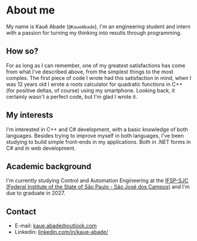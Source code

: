 # About me
My name is Kauê Abade (`@KaueAbade`), I'm an engineering student and intern with a passion for turning my thinking into results through programming.


## How so?
For as long as I can remember, one of my greatest satisfactions has come from what I've described above, from the simplest things to the most complex.
The first piece of code I wrote had this satisfaction in mind, when I was 12 years old I wrote a roots calculator for quadratic functions in C++ (for positive deltas, of course) using my smartphone.
Looking back, it certainly wasn't a perfect code, but I'm glad I wrote it.


## My interests
I'm interested in C++ and C# development, with a basic knowledge of both languages.
Besides trying to improve myself in both languages, I've been studying to build simple front-ends in my applications.
Both in .NET forms in C# and in web development.


## Academic background
I'm currently studying Control and Automation Engineering at the [IFSP-SJC (Federal Institute of the State of São Paulo - São José dos Campos)](https://sjc.ifsp.edu.br) and I'm due to graduate in 2027.


## Contact

- E-mail: [kaue.abade@outlook.com](mailto:kaue.abade@outlook.com)
- Linkedin: [linkedin.com/in/kaue-abade/](https://www.linkedin.com/in/kaue-abade/)
